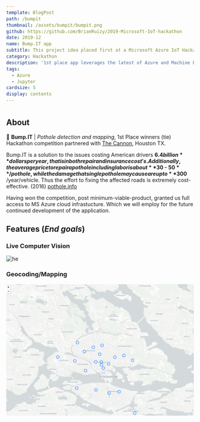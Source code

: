 ```yaml
---
template: BlogPost
path: /bumpit
thumbnail: /assets/bumpit/bumpit.png
github: https://github.com/BrianRuizy/2019-Microsoft-IoT-hackathon
date: 2019-12
name: Bump.IT app
subtitle: This project idea placed first at a Microsoft Azure IoT Hackathon in Houston, Tx.
category: Hackathon
description: '1st place app leverages the latest of Azure and Machine Learning to aid a $6.4B dollar issue of road potholes'
tags:
  - Azure
  - Jupyter
cardsize: 5
display: contents
---
```

#

## About

🥇 **Bump.IT** | *Pothole detection and mapping*,  1st Place winners (tie)<br/>
Hackathon competition partnered with [The Cannon](https://thecannon.com/), Houston TX.

Bump.IT is a solution to the issues costing American drivers **$6.4 billion** dollars per year, that is in both repair and insurance cost's. Additionally, the average price to repair a pothole including labor is about **$30 - $50** / pothole, while the damage that single pothole may cause are up to **$300** /year/vehicle. Thus the effort to fixing the affected roads is extremely cost-effective.
(2016) [pothole.info](https://www.pothole.info/2016/05/so-many-potholes-so-much-cost/) 

Having won the competition, post minimum-viable-product, granted us full access to MS Azure cloud infrastucture. Which we will employ for the future continued development of the application.

## Features (*End goals*)

### Live Computer Vision

![he](https://raw.githubusercontent.com/BrianRuizy/2019-Microsoft-IoT-hackathon/master/img/pothole-computervision.gif)

### Geocoding/Mapping

![hehe](https://raw.githubusercontent.com/BrianRuizy/2019-Microsoft-IoT-hackathon/master/img/geocoding.png)
